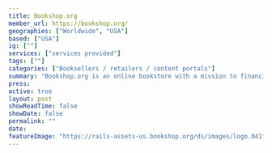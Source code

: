 ```yaml
---
title: Bookshop.org
member_url: https://bookshop.org/
geographies: ["Worldwide", "USA"]
based: ["USA"]
ig: [""] 
services: ["services provided"] 
tags: [""]
categories: ["Booksellers / retailers / content portals"]
summary: "Bookshop.org is an online bookstore with a mission to financially support local, independent bookstores. Their platform gives independent bookstores tools to compete online and financial support to help them maintain their presence in local communities."
press:
active: true
layout: post
showReadTime: false
showDate: false
permalink: ""
date: 
featureImage: "https://rails-assets-us.bookshop.org/ds/images/logo.041f4577edde0efff6b67907832d4c3dfd52407b.svg"
---
```

